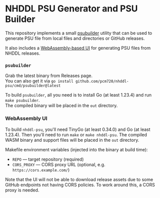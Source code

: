 # NHDDL PSU Generator and PSU Builder

This repository implements a small [psubuilder](cmd/psubuilder) utility that can be used to generate PSU file from local files and directories or GitHub releases.

It also includes a [WebAssembly-based UI](cmd/nhddl-psu) for generating PSU files from NHDDL releases.

### `psubuilder`

Grab the latest binary from Releases page.  
You can also get it via `go install github.com/pcm720/nhddl-psu/cmd/psubuilder@latest`

To build `psubuilder`, all you need is to install Go (at least 1.23.4) and run `make psubuilder`.  
The compiled binary will be placed in the `out` directory.

### WebAssembly UI

To build `nhddl-psu`, you'll need TinyGo (at least 0.34.0) and Go (at least 1.23.4).
Then you'll need to run `make` or `make nhddl-psu`.
The compiled WASM binary and support files will be placed in the `out` directory.

Makefile environment variables (injected into the binary at build time):
- `REPO` — target repository (required)
- `CORS_PROXY` — CORS proxy URL (optional, e.g. `https://cors.example.com/`)

Note that the UI will not be able to download release assets due to some GitHub endpoints not having CORS policies. To work around this, a CORS proxy is needed.  